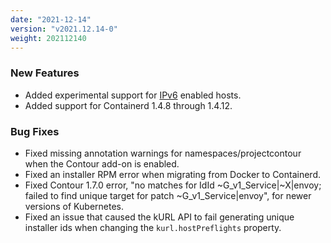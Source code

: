 ```yaml
---
date: "2021-12-14"
version: "v2021.12.14-0"
weight: 202112140
---
```


### <span class="label label-green">New Features</span>
- Added experimental support for [IPv6](https://kurl.sh/docs/install-with-kurl/ipv6) enabled hosts.
- Added support for Containerd 1.4.8 through 1.4.12.

### <span class="label label-orange">Bug Fixes</span>
- Fixed missing annotation warnings for namespaces/projectcontour when the Contour add-on is enabled.
- Fixed an installer RPM error when migrating from Docker to Containerd.
- Fixed Contour 1.7.0 error, "no matches for IdId ~G_v1_Service|~X|envoy; failed to find unique target for patch ~G_v1_Service|envoy", for newer versions of Kubernetes.
- Fixed an issue that caused the kURL API to fail generating unique installer ids when changing the `kurl.hostPreflights` property.
